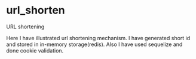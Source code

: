 # url_shorten
URL shortening

Here I have illustrated url shortening mechanism. I have generated short id and stored in in-memory storage(redis).
Also  I have used sequelize and done cookie validation.


